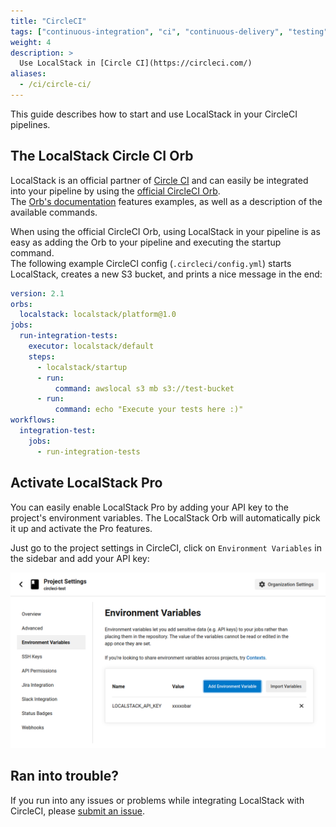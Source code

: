```yaml
---
title: "CircleCI"
tags: ["continuous-integration", "ci", "continuous-delivery", "testing"] 
weight: 4
description: >
  Use LocalStack in [Circle CI](https://circleci.com/)
aliases:
  - /ci/circle-ci/
---
```


This guide describes how to start and use LocalStack in your CircleCI pipelines.

## The LocalStack Circle CI Orb

LocalStack is an official partner of [Circle CI](https://circleci.com/) and can easily be integrated into your pipeline by using the [official CircleCI Orb](https://circleci.com/developer/orbs/orb/localstack/platform).\
The [Orb's documentation](https://circleci.com/developer/orbs/orb/localstack/platform) features examples, as well as a description of the available commands.

When using the official CircleCI Orb, using LocalStack in your pipeline is as easy as adding the Orb to your pipeline and executing the startup command.\
The following example CircleCI config (`.circleci/config.yml`) starts LocalStack, creates a new S3 bucket, and prints a nice message in the end:
```yaml
version: 2.1
orbs:
  localstack: localstack/platform@1.0
jobs:
  run-integration-tests:
    executor: localstack/default
    steps:
      - localstack/startup
      - run:
          command: awslocal s3 mb s3://test-bucket
      - run:
          command: echo "Execute your tests here :)"
workflows:
  integration-test:
    jobs:
      - run-integration-tests
```

## Activate LocalStack Pro
You can easily enable LocalStack Pro by adding your API key to the project's environment variables. The LocalStack Orb will automatically pick it up and activate the Pro features.

Just go to the project settings in CircleCI, click on `Environment Variables` in the sidebar and add your API key:

![Adding the LocalStack API key in CircleCI](circleci-env-config.png)




## Ran into trouble?

If you run into any issues or problems while integrating LocalStack with CircleCI, please [submit an issue](https://github.com/localstack/ci-plugin-circleci/issues).
